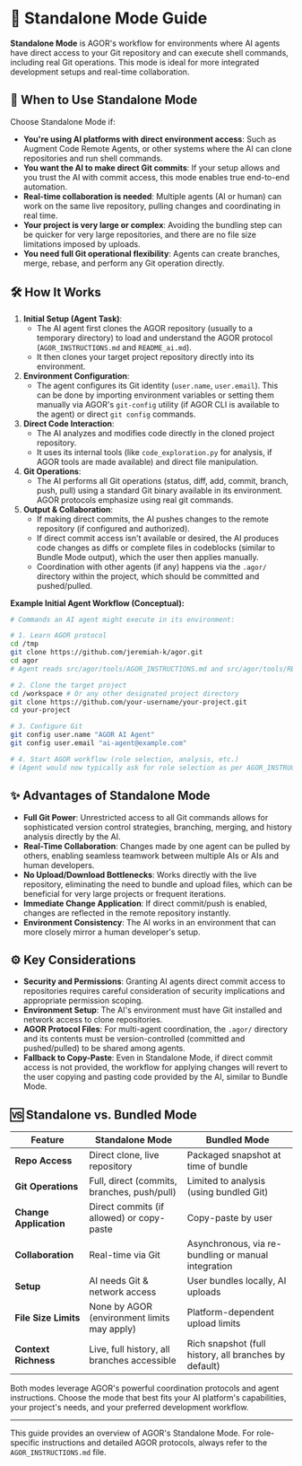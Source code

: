 # 🚀 Standalone Mode Guide

**Standalone Mode** is AGOR's workflow for environments where AI agents have direct access to your Git repository and can execute shell commands, including real Git operations. This mode is ideal for more integrated development setups and real-time collaboration.

## 🎯 When to Use Standalone Mode

Choose Standalone Mode if:

- **You're using AI platforms with direct environment access**: Such as Augment Code Remote Agents, or other systems where the AI can clone repositories and run shell commands.
- **You want the AI to make direct Git commits**: If your setup allows and you trust the AI with commit access, this mode enables true end-to-end automation.
- **Real-time collaboration is needed**: Multiple agents (AI or human) can work on the same live repository, pulling changes and coordinating in real time.
- **Your project is very large or complex**: Avoiding the bundling step can be quicker for very large repositories, and there are no file size limitations imposed by uploads.
- **You need full Git operational flexibility**: Agents can create branches, merge, rebase, and perform any Git operation directly.

## 🛠️ How It Works

1.  **Initial Setup (Agent Task)**:
    - The AI agent first clones the AGOR repository (usually to a temporary directory) to load and understand the AGOR protocol (`AGOR_INSTRUCTIONS.md` and `README_ai.md`).
    - It then clones your target project repository directly into its environment.
2.  **Environment Configuration**:
    - The agent configures its Git identity (`user.name`, `user.email`). This can be done by importing environment variables or setting them manually via AGOR's `git-config` utility (if AGOR CLI is available to the agent) or direct `git config` commands.
3.  **Direct Code Interaction**:
    - The AI analyzes and modifies code directly in the cloned project repository.
    - It uses its internal tools (like `code_exploration.py` for analysis, if AGOR tools are made available) and direct file manipulation.
4.  **Git Operations**:
    - The AI performs all Git operations (status, diff, add, commit, branch, push, pull) using a standard Git binary available in its environment. AGOR protocols emphasize using real git commands.
5.  **Output & Collaboration**:
    - If making direct commits, the AI pushes changes to the remote repository (if configured and authorized).
    - If direct commit access isn't available or desired, the AI produces code changes as diffs or complete files in codeblocks (similar to Bundle Mode output), which the user then applies manually.
    - Coordination with other agents (if any) happens via the `.agor/` directory within the project, which should be committed and pushed/pulled.

**Example Initial Agent Workflow (Conceptual):**

```bash
# Commands an AI agent might execute in its environment:

# 1. Learn AGOR protocol
cd /tmp
git clone https://github.com/jeremiah-k/agor.git
cd agor
# Agent reads src/agor/tools/AGOR_INSTRUCTIONS.md and src/agor/tools/README_ai.md

# 2. Clone the target project
cd /workspace # Or any other designated project directory
git clone https://github.com/your-username/your-project.git
cd your-project

# 3. Configure Git
git config user.name "AGOR AI Agent"
git config user.email "ai-agent@example.com"

# 4. Start AGOR workflow (role selection, analysis, etc.)
# (Agent would now typically ask for role selection as per AGOR_INSTRUCTIONS.md)
```

## ✨ Advantages of Standalone Mode

- **Full Git Power**: Unrestricted access to all Git commands allows for sophisticated version control strategies, branching, merging, and history analysis directly by the AI.
- **Real-Time Collaboration**: Changes made by one agent can be pulled by others, enabling seamless teamwork between multiple AIs or AIs and human developers.
- **No Upload/Download Bottlenecks**: Works directly with the live repository, eliminating the need to bundle and upload files, which can be beneficial for very large projects or frequent iterations.
- **Immediate Change Application**: If direct commit/push is enabled, changes are reflected in the remote repository instantly.
- **Environment Consistency**: The AI works in an environment that can more closely mirror a human developer's setup.

## ⚙️ Key Considerations

- **Security and Permissions**: Granting AI agents direct commit access to repositories requires careful consideration of security implications and appropriate permission scoping.
- **Environment Setup**: The AI's environment must have Git installed and network access to clone repositories.
- **AGOR Protocol Files**: For multi-agent coordination, the `.agor/` directory and its contents must be version-controlled (committed and pushed/pulled) to be shared among agents.
- **Fallback to Copy-Paste**: Even in Standalone Mode, if direct commit access is not provided, the workflow for applying changes will revert to the user copying and pasting code provided by the AI, similar to Bundle Mode.

## 🆚 Standalone vs. Bundled Mode

| Feature                | Standalone Mode                             | Bundled Mode                                          |
| ---------------------- | ------------------------------------------- | ----------------------------------------------------- |
| **Repo Access**        | Direct clone, live repository               | Packaged snapshot at time of bundle                   |
| **Git Operations**     | Full, direct (commits, branches, push/pull) | Limited to analysis (using bundled Git)               |
| **Change Application** | Direct commits (if allowed) or copy-paste   | Copy-paste by user                                    |
| **Collaboration**      | Real-time via Git                           | Asynchronous, via re-bundling or manual integration   |
| **Setup**              | AI needs Git & network access               | User bundles locally, AI uploads                      |
| **File Size Limits**   | None by AGOR (environment limits may apply) | Platform-dependent upload limits                      |
| **Context Richness**   | Live, full history, all branches accessible | Rich snapshot (full history, all branches by default) |

Both modes leverage AGOR's powerful coordination protocols and agent instructions. Choose the mode that best fits your AI platform's capabilities, your project's needs, and your preferred development workflow.

---

This guide provides an overview of AGOR's Standalone Mode. For role-specific instructions and detailed AGOR protocols, always refer to the `AGOR_INSTRUCTIONS.md` file.

